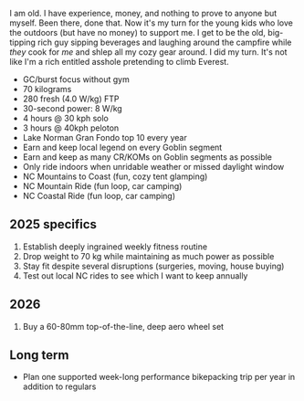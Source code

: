 I am old. I have experience, money, and nothing to prove to anyone but myself. Been there, done that. Now it's my turn for the young kids who love the outdoors (but have no money) to support me. I get to be the old, big-tipping  rich guy sipping beverages and laughing around the campfire while *they* cook for *me* and shlep all my cozy gear around. I did my turn. It's not like I'm a rich entitled asshole pretending to climb Everest.

- GC/burst focus without gym
- 70 kilograms
- 280 fresh (4.0 W/kg) FTP
- 30-second power: 8 W/kg
- 4 hours @ 30 kph solo
- 3 hours @ 40kph peloton
- Lake Norman Gran Fondo top 10 every year
- Earn and keep local legend on every Goblin segment
- Earn and keep as many CR/KOMs on Goblin segments as possible
- Only ride indoors when unridable weather or missed daylight window
- NC Mountains to Coast (fun, cozy tent glamping)
- NC Mountain Ride (fun loop, car camping)
- NC Coastal Ride (fun loop, car camping)
## 2025 specifics

1. Establish deeply ingrained weekly fitness routine
2. Drop weight to 70 kg while maintaining as much power as possible
3. Stay fit despite several disruptions (surgeries, moving, house buying)
4. Test out local NC rides to see which I want to keep annually
## 2026

1. Buy a 60-80mm top-of-the-line, deep aero wheel set
## Long term

- Plan one supported week-long performance bikepacking trip per year in addition to regulars

